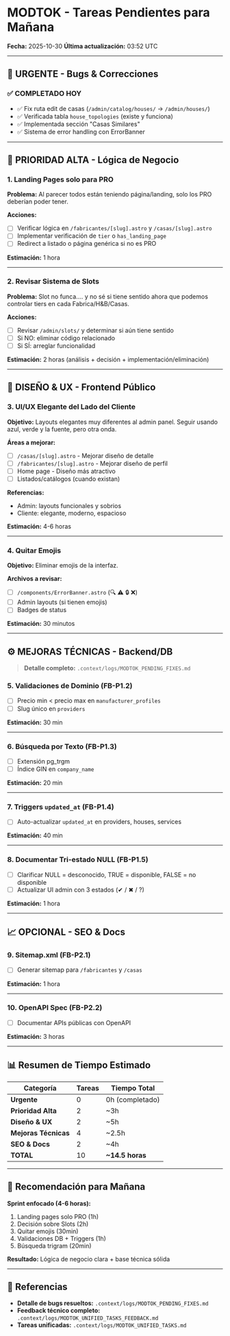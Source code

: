 # MODTOK - Tareas Pendientes para Mañana

**Fecha:** 2025-10-30
**Última actualización:** 03:52 UTC

---

## 🔴 URGENTE - Bugs & Correcciones

### ✅ COMPLETADO HOY
- ✅ Fix ruta edit de casas (`/admin/catalog/houses/` → `/admin/houses/`)
- ✅ Verificada tabla `house_topologies` (existe y funciona)
- ✅ Implementada sección "Casas Similares"
- ✅ Sistema de error handling con ErrorBanner

---

## 🎯 PRIORIDAD ALTA - Lógica de Negocio

### 1. Landing Pages solo para PRO
**Problema:** Al parecer todos están teniendo página/landing, solo los PRO deberían poder tener.

**Acciones:**
- [ ] Verificar lógica en `/fabricantes/[slug].astro` y `/casas/[slug].astro`
- [ ] Implementar verificación de `tier` o `has_landing_page`
- [ ] Redirect a listado o página genérica si no es PRO

**Estimación:** 1 hora

---

### 2. Revisar Sistema de Slots
**Problema:** Slot no funca.... y no sé si tiene sentido ahora que podemos controlar tiers en cada Fabrica/H&B/Casas.

**Acciones:**
- [ ] Revisar `/admin/slots/` y determinar si aún tiene sentido
- [ ] Si NO: eliminar código relacionado
- [ ] Si SÍ: arreglar funcionalidad

**Estimación:** 2 horas (análisis + decisión + implementación/eliminación)

---

## 🎨 DISEÑO & UX - Frontend Público

### 3. UI/UX Elegante del Lado del Cliente
**Objetivo:** Layouts elegantes muy diferentes al admin panel. Seguir usando azul, verde y la fuente, pero otra onda.

**Áreas a mejorar:**
- [ ] `/casas/[slug].astro` - Mejorar diseño de detalle
- [ ] `/fabricantes/[slug].astro` - Mejorar diseño de perfil
- [ ] Home page - Diseño más atractivo
- [ ] Listados/catálogos (cuando existan)

**Referencias:**
- Admin: layouts funcionales y sobrios
- Cliente: elegante, moderno, espacioso

**Estimación:** 4-6 horas

---

### 4. Quitar Emojis
**Objetivo:** Eliminar emojis de la interfaz.

**Archivos a revisar:**
- [ ] `/components/ErrorBanner.astro` (🔍 ⚠️ 🔒 ❌)
- [ ] Admin layouts (si tienen emojis)
- [ ] Badges de status

**Estimación:** 30 minutos

---

## ⚙️ MEJORAS TÉCNICAS - Backend/DB

> **Detalle completo:** `.context/logs/MODTOK_PENDING_FIXES.md`

### 5. Validaciones de Dominio (FB-P1.2)
- [ ] Precio min < precio max en `manufacturer_profiles`
- [ ] Slug único en `providers`

**Estimación:** 30 min

---

### 6. Búsqueda por Texto (FB-P1.3)
- [ ] Extensión pg_trgm
- [ ] Índice GIN en `company_name`

**Estimación:** 20 min

---

### 7. Triggers `updated_at` (FB-P1.4)
- [ ] Auto-actualizar `updated_at` en providers, houses, services

**Estimación:** 40 min

---

### 8. Documentar Tri-estado NULL (FB-P1.5)
- [ ] Clarificar NULL = desconocido, TRUE = disponible, FALSE = no disponible
- [ ] Actualizar UI admin con 3 estados (✔ / ✖ / ?)

**Estimación:** 1 hora

---

## 📈 OPCIONAL - SEO & Docs

### 9. Sitemap.xml (FB-P2.1)
- [ ] Generar sitemap para `/fabricantes` y `/casas`

**Estimación:** 1 hora

---

### 10. OpenAPI Spec (FB-P2.2)
- [ ] Documentar APIs públicas con OpenAPI

**Estimación:** 3 horas

---

## 📊 Resumen de Tiempo Estimado

| Categoría | Tareas | Tiempo Total |
|-----------|--------|--------------|
| **Urgente** | 0 | 0h (completado) |
| **Prioridad Alta** | 2 | ~3h |
| **Diseño & UX** | 2 | ~5h |
| **Mejoras Técnicas** | 4 | ~2.5h |
| **SEO & Docs** | 2 | ~4h |
| **TOTAL** | 10 | **~14.5 horas** |

---

## 🎯 Recomendación para Mañana

**Sprint enfocado (4-6 horas):**
1. Landing pages solo PRO (1h)
2. Decisión sobre Slots (2h)
3. Quitar emojis (30min)
4. Validaciones DB + Triggers (1h)
5. Búsqueda trigram (20min)

**Resultado:** Lógica de negocio clara + base técnica sólida

---

## 📁 Referencias

- **Detalle de bugs resueltos:** `.context/logs/MODTOK_PENDING_FIXES.md`
- **Feedback técnico completo:** `.context/logs/MODTOK_UNIFIED_TASKS_FEEDBACK.md`
- **Tareas unificadas:** `.context/logs/MODTOK_UNIFIED_TASKS.md`